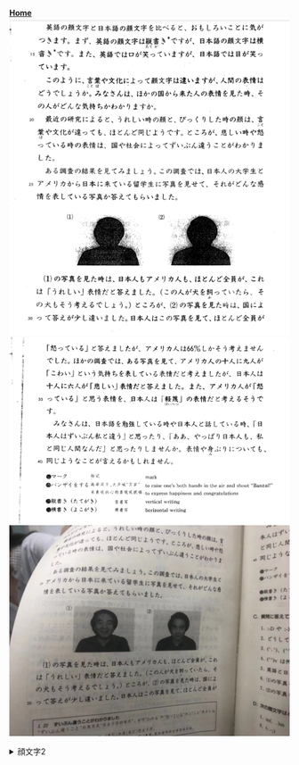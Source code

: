 **[Home](../Menu.md)**
![](src/kaomoji-2.PNG)
![](src/kaomoji-3.PNG)
![](src/kaomoji-4.JPG)

<details>
<summary>顔文字2</summary>

英語の顔文字と　日本語の顔文字を　比べると、おもしろいことに　気が　つきます。まず、英語の顔文字は　縦書きですが、日本語の顔文字は　横書きです。また、英語では　口が笑っていますが　日本語では　目が笑っています。
このように、言葉や　文化によって　顔文字は　違いますが、人間の表情は　どう　でしょうか。みなさんは、ほかの国から来た　人の表情を　見た時、その人が　どんな　気持ちか　わかりますか。
最近の研究によると、うれしい時の顔と、ひっくりした時の顔は、言葉や　文化が　違っても、ほとんど　同じようです。ところが、悲しい時や　怒っている時の　表情は、国や　社会によって　ずいぶん　違うことが　わかりました。
ある調査の結果　を見てみましょう。この調查では、日本人の大学生と　アメリカから　日本に　来ている　留学生に　写真を見せて、それが　どんな感情を　表している写真か　答えて　もらいました。
(1)	(2)	

(1)の写真を見た時は、日本人も　アメリカ人も、ほとんど　全員が、これは「うれしい」表情だ　と答えました。(この人が　犬を飼っていたら、その犬も　そう考えるでしょう。)ところが、(2)の写真を見た時は、国によつて　答えが少し　違いました。日本人は　この写真を見て、ほとんど全員か「怒っている」と　答えましたが、アメリカ人は　66%しか　そう考えませんでした。ほかの調査では、ある写真を見て、アメリカ人の　十人に九人が　「こわい」という　気持ちを　表している　表情だ　と考えましたが、日本人は　十人に六人が　「悲しい」表情だ　と答えました。また、アメリカ人が　「怒っている」と　思う表情を、日本人は「軽蔑」の表情だ　と考える　そうです。
みなさんは、日本語を勉強している時や　日本人と話している時、「日本人は　ずいぶん　私と　違う」　と思ったり、「ああ、やっばり日本人も、私と　同じ人間なんだ」　と思ったり　しませんか。表情や　身ぶり　についても、同じような　こどが　言える　かもしれません。
</details>
